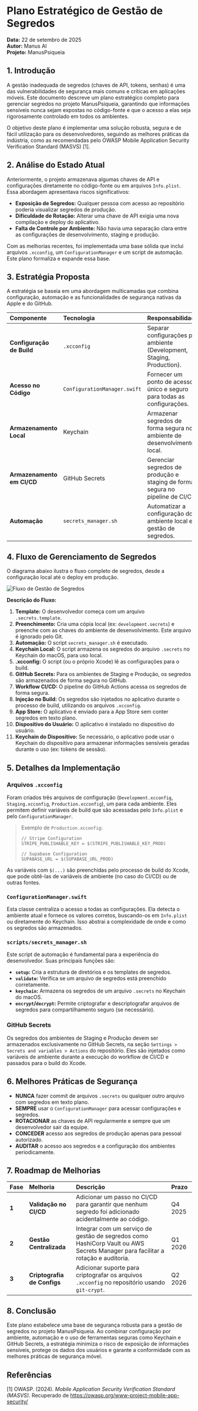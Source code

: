 # Plano Estratégico de Gestão de Segredos

**Data:** 22 de setembro de 2025  
**Autor:** Manus AI  
**Projeto:** ManusPsiqueia

## 1. Introdução

A gestão inadequada de segredos (chaves de API, tokens, senhas) é uma das vulnerabilidades de segurança mais comuns e críticas em aplicações móveis. Este documento descreve um plano estratégico completo para gerenciar segredos no projeto ManusPsiqueia, garantindo que informações sensíveis nunca sejam expostas no código-fonte e que o acesso a elas seja rigorosamente controlado em todos os ambientes.

O objetivo deste plano é implementar uma solução robusta, segura e de fácil utilização para os desenvolvedores, seguindo as melhores práticas da indústria, como as recomendadas pelo OWASP Mobile Application Security Verification Standard (MASVS) [1].

## 2. Análise do Estado Atual

Anteriormente, o projeto armazenava algumas chaves de API e configurações diretamente no código-fonte ou em arquivos `Info.plist`. Essa abordagem apresentava riscos significativos:

-   **Exposição de Segredos:** Qualquer pessoa com acesso ao repositório poderia visualizar segredos de produção.
-   **Dificuldade de Rotação:** Alterar uma chave de API exigia uma nova compilação e deploy do aplicativo.
-   **Falta de Controle por Ambiente:** Não havia uma separação clara entre as configurações de desenvolvimento, staging e produção.

Com as melhorias recentes, foi implementada uma base sólida que inclui arquivos `.xcconfig`, um `ConfigurationManager` e um script de automação. Este plano formaliza e expande essa base.

## 3. Estratégia Proposta

A estratégia se baseia em uma abordagem multicamadas que combina configuração, automação e as funcionalidades de segurança nativas da Apple e do GitHub.

| Componente | Tecnologia | Responsabilidade |
| :--- | :--- | :--- |
| **Configuração de Build** | `.xcconfig` | Separar configurações por ambiente (Development, Staging, Production). |
| **Acesso no Código** | `ConfigurationManager.swift` | Fornecer um ponto de acesso único e seguro para todas as configurações. |
| **Armazenamento Local** | Keychain | Armazenar segredos de forma segura no ambiente de desenvolvimento local. |
| **Armazenamento em CI/CD** | GitHub Secrets | Gerenciar segredos de produção e staging de forma segura no pipeline de CI/CD. |
| **Automação** | `secrets_manager.sh` | Automatizar a configuração do ambiente local e a gestão de segredos. |

## 4. Fluxo de Gerenciamento de Segredos

O diagrama abaixo ilustra o fluxo completo de segredos, desde a configuração local até o deploy em produção.

![Fluxo de Gestão de Segredos](secrets_flow.png)

**Descrição do Fluxo:**

1.  **Template:** O desenvolvedor começa com um arquivo `.secrets.template`.
2.  **Preenchimento:** Cria uma cópia local (ex: `development.secrets`) e preenche com as chaves do ambiente de desenvolvimento. Este arquivo é ignorado pelo Git.
3.  **Automação:** O script `secrets_manager.sh` é executado.
4.  **Keychain Local:** O script armazena os segredos do arquivo `.secrets` no Keychain do macOS, para uso local.
5.  **.xcconfig:** O script (ou o próprio Xcode) lê as configurações para o build.
6.  **GitHub Secrets:** Para os ambientes de Staging e Produção, os segredos são armazenados de forma segura no GitHub.
7.  **Workflow CI/CD:** O pipeline do GitHub Actions acessa os segredos de forma segura.
8.  **Injeção no Build:** Os segredos são injetados no aplicativo durante o processo de build, utilizando os arquivos `.xcconfig`.
9.  **App Store:** O aplicativo é enviado para a App Store sem conter segredos em texto plano.
10. **Dispositivo do Usuário:** O aplicativo é instalado no dispositivo do usuário.
11. **Keychain do Dispositivo:** Se necessário, o aplicativo pode usar o Keychain do dispositivo para armazenar informações sensíveis geradas durante o uso (ex: tokens de sessão).

## 5. Detalhes da Implementação

### Arquivos `.xcconfig`

Foram criados três arquivos de configuração (`Development.xcconfig`, `Staging.xcconfig`, `Production.xcconfig`), um para cada ambiente. Eles permitem definir variáveis de build que são acessadas pelo `Info.plist` e pelo `ConfigurationManager`.

> Exemplo de `Production.xcconfig`:
> ```xcconfig
> // Stripe Configuration
> STRIPE_PUBLISHABLE_KEY = $(STRIPE_PUBLISHABLE_KEY_PROD)
> 
> // Supabase Configuration
> SUPABASE_URL = $(SUPABASE_URL_PROD)
> ```

As variáveis com `$(...)` são preenchidas pelo processo de build do Xcode, que pode obtê-las de variáveis de ambiente (no caso do CI/CD) ou de outras fontes.

### `ConfigurationManager.swift`

Esta classe centraliza o acesso a todas as configurações. Ela detecta o ambiente atual e fornece os valores corretos, buscando-os em `Info.plist` ou diretamente do Keychain. Isso abstrai a complexidade de onde e como os segredos são armazenados.

### `scripts/secrets_manager.sh`

Este script de automação é fundamental para a experiência do desenvolvedor. Suas principais funções são:

-   **`setup`:** Cria a estrutura de diretórios e os templates de segredos.
-   **`validate`:** Verifica se um arquivo de segredos está preenchido corretamente.
-   **`keychain`:** Armazena os segredos de um arquivo `.secrets` no Keychain do macOS.
-   **`encrypt`/`decrypt`:** Permite criptografar e descriptografar arquivos de segredos para compartilhamento seguro (se necessário).

### GitHub Secrets

Os segredos dos ambientes de Staging e Produção devem ser armazenados exclusivamente no GitHub Secrets, na seção `Settings > Secrets and variables > Actions` do repositório. Eles são injetados como variáveis de ambiente durante a execução do workflow de CI/CD e passados para o build do Xcode.

## 6. Melhores Práticas de Segurança

-   **NUNCA** fazer commit de arquivos `.secrets` ou qualquer outro arquivo com segredos em texto plano.
-   **SEMPRE** usar o `ConfigurationManager` para acessar configurações e segredos.
-   **ROTACIONAR** as chaves de API regularmente e sempre que um desenvolvedor sair da equipe.
-   **CONCEDER** acesso aos segredos de produção apenas para pessoal autorizado.
-   **AUDITAR** o acesso aos segredos e a configuração dos ambientes periodicamente.

## 7. Roadmap de Melhorias

| Fase | Melhoria | Descrição | Prazo |
| :--- | :--- | :--- | :--- |
| **1** | **Validação no CI/CD** | Adicionar um passo no CI/CD para garantir que nenhum segredo foi adicionado acidentalmente ao código. | Q4 2025 |
| **2** | **Gestão Centralizada** | Integrar com um serviço de gestão de segredos como HashiCorp Vault ou AWS Secrets Manager para facilitar a rotação e auditoria. | Q1 2026 |
| **3** | **Criptografia de Configs** | Adicionar suporte para criptografar os arquivos `.xcconfig` no repositório usando `git-crypt`. | Q2 2026 |

## 8. Conclusão

Este plano estabelece uma base de segurança robusta para a gestão de segredos no projeto ManusPsiqueia. Ao combinar configuração por ambiente, automação e o uso de ferramentas seguras como Keychain e GitHub Secrets, a estratégia minimiza o risco de exposição de informações sensíveis, protege os dados dos usuários e garante a conformidade com as melhores práticas de segurança móvel.

## Referências

[1] OWASP. (2024). *Mobile Application Security Verification Standard (MASVS)*. Recuperado de https://owasp.org/www-project-mobile-app-security/
